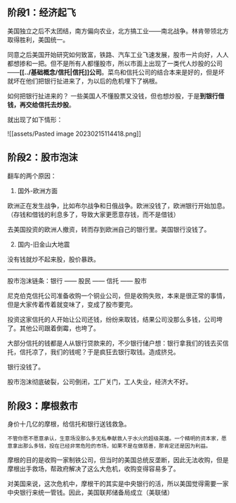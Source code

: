 
## 阶段1：经济起飞

美国独立之后不太团结，南方偏向农业，北方搞工业——南北战争。林肯带领北方取得胜利，美国统一。

同意之后美国开始研究如何致富，铁路、汽车工业飞速发展，股市一片向好，人人都想掺和一把。但不是所有人都懂股市，所以市面上出现了一类代人炒股的公司——**[[../基础概念/信托|信托]]公司**。菜鸟和信托公司的结合本来是好的，但是坏就坏在他们把银行扯进来了，为以后的危机埋下了祸根。

如何把银行扯进来的？
一些美国人不懂股票又没钱，但也想炒股，于是**到银行借钱，再交给信托去炒股**。

就出现了如下情形：

![[assets/Pasted image 20230215114418.png]]


## 阶段2：股市泡沫

翻车的两个原因：

1. 国外-欧洲方面

欧洲正在发生战争，比如布尔战争和日俄战争。欧洲没钱了，欧洲银行开始加息。（存钱和借钱的利息多了，导致大家更愿意存钱，而不是借钱）

去美国投资的欧洲人撤资，转而存到欧洲自己的银行里。美国银行没钱了。

2. 国内-旧金山大地震

没有钱就炒不起来股，股价暴跌。

---

股市泡沫链条：银行 —— 股民 —— 信托 —— 股市

尼克伯克信托公司准备收购一个铜业公司，但是收购失败，本来是很正常的事情，但是大家传着传着就变味了，变成了股市要完。

投资这家信托的人开始让公司还钱，纷纷来取钱，结果公司没那么多钱，公司垮了。其他公司跟着倒霉，也垮了。

大部分信托的钱都是人从银行贷款来的，不少银行储户想：银行拿我们的钱去买信托，信托凉了，我们的钱呢？于是疯狂去银行取钱。造成挤兑。

银行没钱了。

股市泡沫彻底破裂，公司倒闭，工厂关门，工人失业，经济大不好。

## 阶段3：摩根救市

身价十几亿的摩根，给信托和银行送钱救急。

```ad-quote
不管你愿不愿意承认，生意场没那么多无私奉献救人于水火的超级英雄。一个精明的资本家，愿意拿出那么多钱，投在已经非常危险的市场，如果不是在做慈善，那肯定还是因为利益。
```

摩根的目的是收购一家制铁公司，但当时的美国总统反垄断，因此无法收购，但是摩根出手救场，帮政府解决了这么大危机，收购变得容易多了。

对美国来说，这次危机中，摩根干的其实是中央银行的活，所以美国觉得需要一家中央银行来统一管钱。因此，美国联邦储备局成立（美联储）